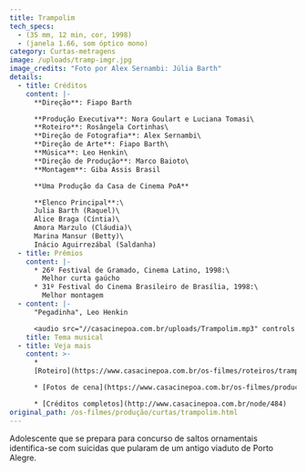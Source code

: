```yaml
---
title: Trampolim
tech_specs:
  - (35 mm, 12 min, cor, 1998)
  - (janela 1.66, som óptico mono)
category: Curtas-metragens
image: /uploads/tramp-imgr.jpg
image_credits: "Foto por Alex Sernambi: Júlia Barth"
details:
  - title: Créditos
    content: |-
      **Direção**: Fiapo Barth

      **Produção Executiva**: Nora Goulart e Luciana Tomasi\
      **Roteiro**: Rosângela Cortinhas\
      **Direção de Fotografia**: Alex Sernambi\
      **Direção de Arte**: Fiapo Barth\
      **Música**: Leo Henkin\
      **Direção de Produção**: Marco Baioto\
      **Montagem**: Giba Assis Brasil

      **Uma Produção da Casa de Cinema PoA**

      **Elenco Principal**:\
      Julia Barth (Raquel)\
      Alice Braga (Cíntia)\
      Amora Marzulo (Cláudia)\
      Marina Mansur (Betty)\
      Inácio Aguirrezábal (Saldanha)
  - title: Prêmios
    content: |-
      * 26º Festival de Gramado, Cinema Latino, 1998:\
        Melhor curta gaúcho
      * 31º Festival do Cinema Brasileiro de Brasília, 1998:\
        Melhor montagem
  - content: |-
      "Pegadinha", Leo Henkin

      <audio src="//casacinepoa.com.br/uploads/Trampolim.mp3" controls />
    title: Tema musical
  - title: Veja mais
    content: >-
      *
      [Roteiro](https://www.casacinepoa.com.br/os-filmes/roteiros/trampolim.html)

      * [Fotos de cena](https://www.casacinepoa.com.br/os-filmes/produção/curtas/trampolim/fotos-de-cena.html)[](/uploads/Trampolim.mp3)

      * [Créditos completos](http://www.casacinepoa.com.br/node/484)
original_path: /os-filmes/produção/curtas/trampolim.html
---
```

Adolescente que se prepara para concurso de saltos ornamentais identifica-se com suicidas que pularam de um antigo viaduto de Porto Alegre.
